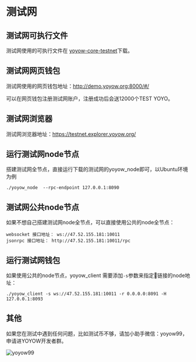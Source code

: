 # 测试网

## 测试网可执行文件
测试网使用的可执行文件在
[yoyow-core-testnet](https://github.com/yoyow-org/yoyow-core-testnet/releases)下载。

## 测试网网页钱包
测试网使用的网页钱包地址：<http://demo.yoyow.org:8000/#/>

可以在网页钱包注册测试网账户，注册成功后会送12000个TEST YOYO。

## 测试网浏览器
测试网浏览器地址：<https://testnet.explorer.yoyow.org/>

## 运行测试网node节点
搭建测试网全节点，直接运行下载的测试网的yoyow_node即可，以Ubuntu环境为例
```
./yoyow_node  --rpc-endpoint 127.0.0.1:8090 
```

## 测试网公共node节点
如果不想自己搭建测试网node全节点，可以直接使用公共的node全节点：
```
websocket 接口地址： ws://47.52.155.181:10011
jsonrpc 接口地址： http://47.52.155.181:10011/rpc
```

## 运行测试网钱包

如果使用公共的node节点，yoyow_client 需要添加`-s`参数来指定链接的node地址：
```
./yoyow_client -s ws://47.52.155.181:10011 -r 0.0.0.0:8091 -H 127.0.0.1:8093
```

## 其他
如果您在测试中遇到任何问题，比如测试币不够，请加小助手微信：yoyow99，申请进YOYOW开发者群。  

![yoyow99](../images/testnet/yoyow99.png)